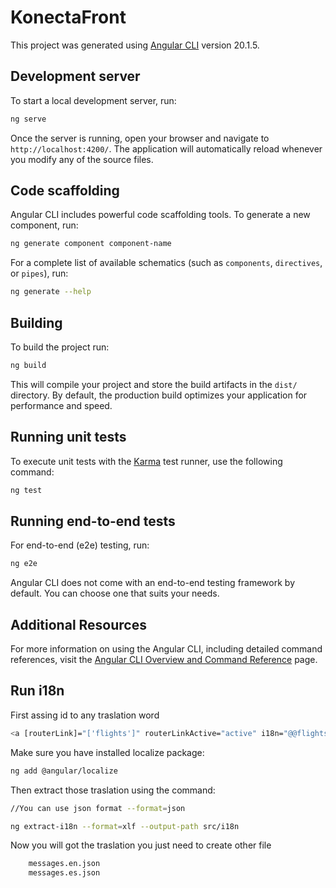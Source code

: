 # KonectaFront

This project was generated using [Angular CLI](https://github.com/angular/angular-cli) version 20.1.5.

## Development server

To start a local development server, run:

```bash
ng serve
```

Once the server is running, open your browser and navigate to `http://localhost:4200/`. The application will automatically reload whenever you modify any of the source files.

## Code scaffolding

Angular CLI includes powerful code scaffolding tools. To generate a new component, run:

```bash
ng generate component component-name
```

For a complete list of available schematics (such as `components`, `directives`, or `pipes`), run:

```bash
ng generate --help
```

## Building

To build the project run:

```bash
ng build
```

This will compile your project and store the build artifacts in the `dist/` directory. By default, the production build optimizes your application for performance and speed.

## Running unit tests

To execute unit tests with the [Karma](https://karma-runner.github.io) test runner, use the following command:

```bash
ng test
```

## Running end-to-end tests

For end-to-end (e2e) testing, run:

```bash
ng e2e
```

Angular CLI does not come with an end-to-end testing framework by default. You can choose one that suits your needs.

## Additional Resources

For more information on using the Angular CLI, including detailed command references, visit the [Angular CLI Overview and Command Reference](https://angular.dev/tools/cli) page.

## Run i18n 

First assing id to any traslation word
```bash
<a [routerLink]="['flights']" routerLinkActive="active" i18n="@@flights">Vuelos</a>
```

Make sure you have installed localize package:
```bash
ng add @angular/localize
```
Then extract those traslation using the command:

```bash
//You can use json format --format=json

ng extract-i18n --format=xlf --output-path src/i18n

```

Now you will got the traslation you just need to create other file

```bash
    messages.en.json
    messages.es.json
```

